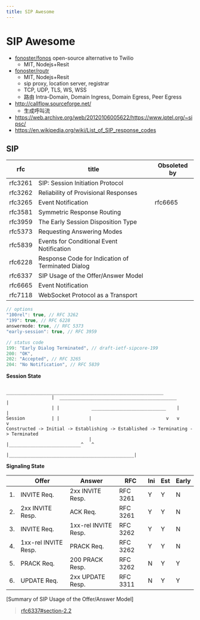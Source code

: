 ```yaml
---
title: SIP Awesome
---
```


# SIP Awesome

- [fonoster/fonos](https://github.com/fonoster/fonos)
  open-source alternative to Twilio
  - MIT, Nodejs+Resit
- [fonoster/routr](https://github.com/fonoster/routr)
  - MIT, Nodejs+Resit
  - sip proxy, location server, registrar
  - TCP, UDP, TLS, WS, WSS
  - 路由 Intra-Domain, Domain Ingress, Domain Egress, Peer Egress
- http://callflow.sourceforge.net/
  - 生成呼叫流
- https://web.archive.org/web/20120106005622/https://www.iptel.org/~sipsc/
- https://en.wikipedia.org/wiki/List_of_SIP_response_codes

## SIP

| rfc     | title                                             | Obsoleted by |
| ------- | ------------------------------------------------- | ------------ |
| rfc3261 | SIP: Session Initiation Protocol                  |
| rfc3262 | Reliability of Provisional Responses              |
| rfc3265 | Event Notification                                | rfc6665      |
| rfc3581 | Symmetric Response Routing                        |
| rfc3959 | The Early Session Disposition Type                |
| rfc5373 | Requesting Answering Modes                        |
| rfc5839 | Events for Conditional Event Notification         |
| rfc6228 | Response Code for Indication of Terminated Dialog |
| rfc6337 | SIP Usage of the Offer/Answer Model               |
| rfc6665 | Event Notification                                |
| rfc7118 | WebSocket Protocol as a Transport                 |

```js
// options
"100rel": true, // RFC 3262
"199": true, // RFC 6228
answermode: true, // RFC 5373
"early-session": true, // RFC 3959

// status code
199: "Early Dialog Terminated", // draft-ietf-sipcore-199
200: "OK",
202: "Accepted", // RFC 3265
204: "No Notification", // RFC 5839
```

**Session State**

```
                  ___________________________________________________________
                 |  ____________________________________________             |
                 | |            ____________________________    |            |
Session          | |           |                            v   v            v
Constructed -> Initial -> Establishing -> Established -> Terminating -> Terminated
                               |               |___________________________^   ^
                               |_______________________________________________|
```

**Signaling State**

|     | Offer                | Answer               | RFC      | Ini | Est | Early |
| --- | -------------------- | -------------------- | -------- | --- | --- | ----- |
| 1.  | INVITE Req.          | 2xx INVITE Resp.     | RFC 3261 | Y   | Y   | N     |
| 2.  | 2xx INVITE Resp.     | ACK Req.             | RFC 3261 | Y   | Y   | N     |
| 3.  | INVITE Req.          | 1xx-rel INVITE Resp. | RFC 3262 | Y   | Y   | N     |
| 4.  | 1xx-rel INVITE Resp. | PRACK Req.           | RFC 3262 | Y   | Y   | N     |
| 5.  | PRACK Req.           | 200 PRACK Resp.      | RFC 3262 | N   | Y   | Y     |
| 6.  | UPDATE Req.          | 2xx UPDATE Resp.     | RFC 3311 | N   | Y   | Y     |

[Summary of SIP Usage of the Offer/Answer Model]

> [rfc6337#section-2.2](https://datatracker.ietf.org/doc/html/rfc6337#section-2.2)
